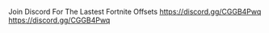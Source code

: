 Join Discord For The Lastest Fortnite Offsets https://discord.gg/CGGB4Pwq https://discord.gg/CGGB4Pwq
